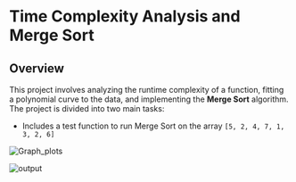 # Time Complexity Analysis and Merge Sort

## Overview

This project involves analyzing the runtime complexity of a function, fitting a polynomial curve to the data, and implementing the **Merge Sort** algorithm. The project is divided into two main tasks:

- Includes a test function to run Merge Sort on the array `[5, 2, 4, 7, 1, 3, 2, 6]`


![Graph_plots](https://github.com/user-attachments/assets/f87485c0-1b33-4fc7-82b6-544531d564ae)

![output](https://github.com/user-attachments/assets/6259412d-aadd-467a-9353-3bc381421c55)
